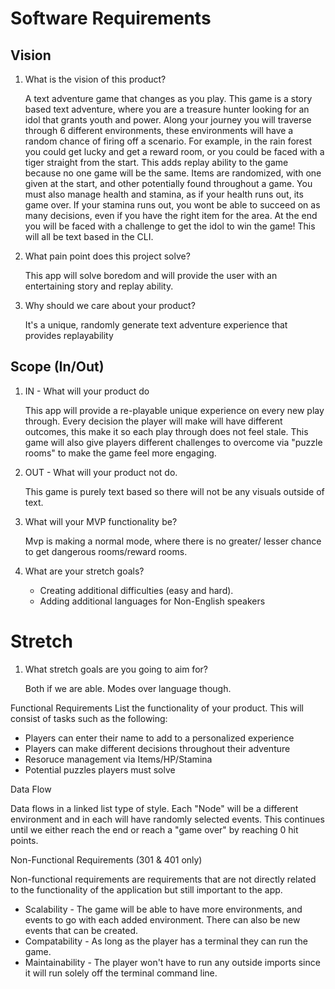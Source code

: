 # Software Requirements

## Vision

1. What is the vision of this product?

    A text adventure game that changes as you play. This game is a story based text adventure, where you are a treasure hunter looking for an idol that grants youth and power. Along your journey you will traverse through 6 different environments, these environments will have a random chance of firing off a scenario. For example, in the rain forest you could get lucky and get a reward room, or you could be faced with a tiger straight from the start. This adds replay ability to the game because no one game will be the same. Items are randomized, with one given at the start, and other potentially found throughout a game. You must also manage health and stamina, as if your health runs out, its game over. If your stamina runs out, you wont be able to succeed on as many decisions, even if you have the right item for the area. At the end you will be faced with a challenge to get the idol to win the game! This will all be text based in the CLI.

2. What pain point does this project solve?

    This app will solve boredom and will provide the user with an entertaining story and replay ability.

3. Why should we care about your product?
    
    It's a unique, randomly generate text adventure experience that provides replayability

## Scope (In/Out)

1. IN - What will your product do

    This app will provide a re-playable unique experience on every new play through. Every decision the player will make
    will have different outcomes, this make it so each play through does not feel stale. This game will also give players different challenges to overcome
    via "puzzle rooms" to make the game feel more engaging.

2. OUT - What will your product not do.

    This game is purely text based so there will not be any visuals outside of text.

3. What will your MVP functionality be?
    
    Mvp is making a normal mode, where there is no greater/ lesser chance to get dangerous rooms/reward rooms.

4. What are your stretch goals?
   - Creating additional difficulties (easy and hard).
   - Adding additional languages for Non-English speakers

# Stretch

1. What stretch goals are you going to aim for?
    
    Both if we are able. Modes over language though.

Functional Requirements
List the functionality of your product. This will consist of tasks such as the following:

- Players can enter their name to add to a personalized experience
- Players can make different decisions throughout their adventure
- Resoruce management via Items/HP/Stamina
- Potential puzzles players must solve

Data Flow

Data flows in a linked list type of style. Each "Node" will be a different environment and in each will have randomly selected events. This continues until we either reach the end
or reach a "game over" by reaching 0 hit points.


Non-Functional Requirements (301 & 401 only)

Non-functional requirements are requirements that are not directly related to the functionality of the application but still important to the app.

- Scalability - The game will be able to have more environments, and events to go with each added environment. There can also
be new events that can be created.
- Compatability - As long as the player has a terminal they can run the game.
- Maintainability - The player won't have to run any outside imports since it will run solely off the terminal command line.